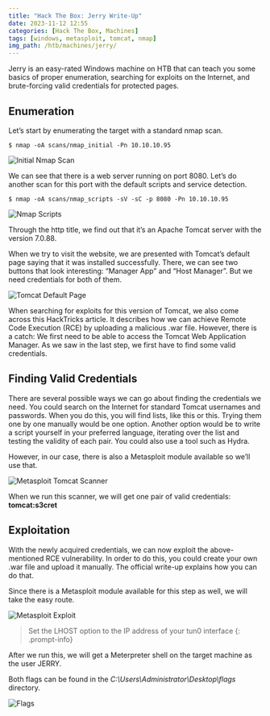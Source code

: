 ```yaml
---
title: "Hack The Box: Jerry Write-Up"
date: 2023-11-12 12:55
categories: [Hack The Box, Machines]
tags: [windows, metasploit, tomcat, nmap]
img_path: /htb/machines/jerry/
---
```


Jerry is an easy-rated Windows machine on HTB that can teach you some basics of proper enumeration, searching for exploits on the Internet, and brute-forcing valid credentials for protected pages.

## Enumeration

Let’s start by enumerating the target with a standard nmap scan.

```console
$ nmap -oA scans/nmap_initial -Pn 10.10.10.95
```

![Initial Nmap Scan](nmap-scan.png)

We can see that there is a web server running on port 8080. Let’s do another scan for this port with the default scripts and service detection.

```console
$ nmap -oA scans/nmap_scripts -sV -sC -p 8080 -Pn 10.10.10.95
```

![Nmap Scripts](nmap-scripts.png)

Through the http title, we find out that it’s an Apache Tomcat server with the version 7.0.88.

When we try to visit the website, we are presented with Tomcat’s default page saying that it was installed successfully. There, we can see two buttons that look interesting: “Manager App” and “Host Manager”. But we need credentials for both of them.

![Tomcat Default Page](tomcat-default-page.png)

When searching for exploits for this version of Tomcat, we also come across this HackTricks article. It describes how we can achieve Remote Code Execution (RCE) by uploading a malicious .war file. However, there is a catch: We first need to be able to access the Tomcat Web Application Manager. As we saw in the last step, we first have to find some valid credentials.

## Finding Valid Credentials

There are several possible ways we can go about finding the credentials we need. You could search on the Internet for standard Tomcat usernames and passwords. When you do this, you will find lists, like this or this. Trying them one by one manually would be one option. Another option would be to write a script yourself in your preferred language, iterating over the list and testing the validity of each pair. You could also use a tool such as Hydra.

However, in our case, there is also a Metasploit module available so we’ll use that.

![Metasploit Tomcat Scanner](metasploit-tomcat-scanner.png)

When we run this scanner, we will get one pair of valid credentials: **tomcat:s3cret**

## Exploitation

With the newly acquired credentials, we can now exploit the above-mentioned RCE vulnerability. In order to do this, you could create your own .war file and upload it manually. The official write-up explains how you can do that.

Since there is a Metasploit module available for this step as well, we will take the easy route.

![Metasploit Exploit](metasploit-exploit.png)

> Set the LHOST option to the IP address of your tun0 interface
{: .prompt-info}

After we run this, we will get a Meterpreter shell on the target machine as the user JERRY.

Both flags can be found in the _C:\Users\Administrator\Desktop\flags_ directory.

![Flags](flags.png)